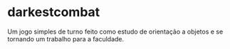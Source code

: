 # darkestcombat
Um jogo simples de turno feito como estudo de orientação a objetos e se tornando um trabalho para a faculdade.
